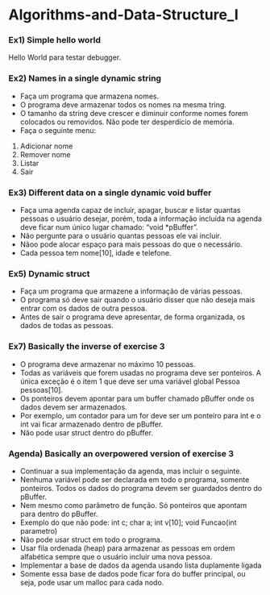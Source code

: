 # Algorithms-and-Data-Structure_I

### Ex1) Simple hello world

Hello World para testar debugger.


### Ex2) Names in a single dynamic string

- Faça um programa que armazena nomes.
- O programa deve armazenar todos os nomes na mesma tring.
- O tamanho da string deve crescer e diminuir conforme nomes forem colocados ou removidos. Não pode ter desperdício de memória.
- Faça o seguinte menu:
1) Adicionar nome
2) Remover nome
3) Listar
4) Sair


### Ex3) Different data on a single dynamic void buffer

- Faça uma agenda capaz de incluir, apagar, buscar e listar quantas pessoas o usuário desejar, porém, toda a informação incluída na agenda deve ficar num único lugar chamado: “void *pBuffer”.
- Não pergunte para o usuário quantas pessoas ele vai incluir.
- Nãoo pode alocar espaço para mais pessoas do que o necessário.
- Cada pessoa tem nome[10], idade e telefone.


### Ex5) Dynamic struct

- Faça um programa que armazene a informação de várias pessoas.
- O programa só deve sair quando o usuário disser que não deseja mais entrar com os dados de outra pessoa.
- Antes de sair o programa deve apresentar, de forma organizada, os dados de todas as pessoas.


### Ex7) Basically the inverse of exercise 3

- O programa deve armazenar no máximo 10 pessoas.
- Todas as variáveis que forem usadas no programa deve ser ponteiros. A única exceção é o item 1 que deve ser uma variável global Pessoa pessoas[10].
- Os ponteiros devem apontar para um buffer chamado pBuffer onde os dados devem ser armazenados. 
- Por exemplo, um contador para um for deve ser um ponteiro para int e o int vai ficar armazenado dentro de pBuffer.
- Não pode usar struct dentro do pBuffer.


### Agenda) Basically an overpowered version of exercise 3

- Continuar a sua implementação da agenda, mas incluir o seguinte.
- Nenhuma variável pode ser declarada em todo o programa, somente ponteiros. Todos os dados do programa devem ser guardados dentro do pBuffer.
- Nem mesmo como parâmetro de função. Só ponteiros que apontam para dentro do pBuffer.
- Exemplo do que não pode: int c; char a; int v[10];  void Funcao(int parametro)
- Não pode usar struct em todo o programa.
- Usar fila ordenada (heap) para armazenar as pessoas em ordem alfabética sempre que o usuário incluir uma nova pessoa.
- Implementar a base de dados da agenda usando lista duplamente ligada
- Somente essa base de dados pode ficar fora do buffer principal, ou seja, pode usar um malloc para cada nodo.
